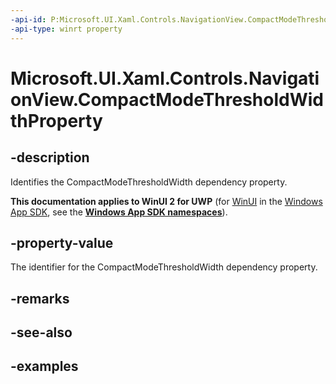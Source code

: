 ```yaml
---
-api-id: P:Microsoft.UI.Xaml.Controls.NavigationView.CompactModeThresholdWidthProperty
-api-type: winrt property
---
```

<!-- Property syntax.
public DependencyProperty CompactModeThresholdWidthProperty { get; }
-->

# Microsoft.UI.Xaml.Controls.NavigationView.CompactModeThresholdWidthProperty


## -description

Identifies the CompactModeThresholdWidth dependency property.


**This documentation applies to WinUI 2 for UWP** (for [WinUI](/windows/apps/winui/winui3/) in the [Windows App SDK](/windows/apps/windows-app-sdk/), see the **[Windows App SDK namespaces](/windows/windows-app-sdk/api/winrt/)**).

## -property-value

The identifier for the CompactModeThresholdWidth dependency property.


## -remarks


## -see-also


## -examples


